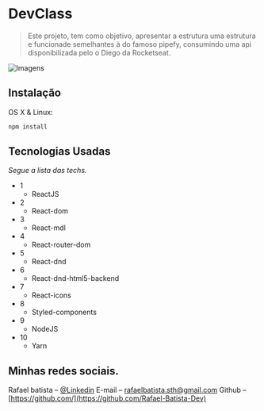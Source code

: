 # DevClass

> Este projeto, tem como objetivo, apresentar a estrutura uma estrutura e funcionade semelhantes à do famoso pipefy, consumindo uma api disponibilizada pelo o Diego da Rocketseat.

![Imagens](https://github.com/Rafael-Batista-Dev/portfolio/blob/master/public/pipefy.gif?w=512)

## Instalação

OS X & Linux:

```sh
npm install
```

## Tecnologias Usadas

_Segue a lista das techs._

- 1
  - ReactJS
- 2
  - React-dom
- 3
  - React-mdl
- 4
  - React-router-dom
- 5 
  - React-dnd
- 6 
  - React-dnd-html5-backend
- 7
  - React-icons
- 8 
  - Styled-components
- 9 
  - NodeJS
- 10
  - Yarn

## Minhas redes sociais.

Rafael batista – [@Linkedin](https://www.linkedin.com/in/rafael-batista-dev/)
E-mail – rafaelbatista.sth@gmail.com
Github –[https://github.com/](https://github.com/Rafael-Batista-Dev)
